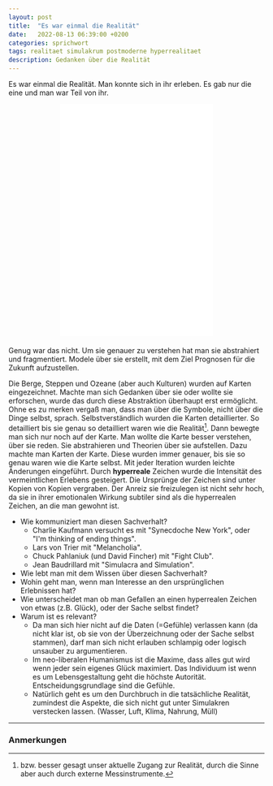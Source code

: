 ```yaml
---
layout: post
title:  "Es war einmal die Realität"
date:   2022-08-13 06:39:00 +0200
categories: sprichwort
tags: realitaet simulakrum postmoderne hyperrealitaet
description: Gedanken über die Realität
---
```


Es war einmal die Realität. Man konnte sich in ihr erleben. Es gab nur die eine und man war Teil von ihr.


<figure>
  <img class="marginauto" src='/assets/images/es-war-einmal-die-realitaet.png' width="300" style="background:none ; border:none; box-shadow:none"/>
  <figcaption>
</figcaption>
</figure> 

<style>
.marginauto {
    margin: 10px auto 20px;
    display: block;
}
figcaption {
  text-align: center;
}
</style>



Genug war das nicht. Um sie genauer zu verstehen hat man sie abstrahiert und fragmentiert. Modele über sie erstellt, mit dem Ziel Prognosen für die Zukunft aufzustellen.

Die Berge, Steppen und Ozeane (aber auch Kulturen) wurden auf Karten eingezeichnet. Machte man sich Gedanken über sie oder wollte sie erforschen, wurde das durch diese Abstraktion überhaupt erst ermöglicht. Ohne es zu merken vergaß man, dass man über die Symbole, nicht über die Dinge selbst, sprach. Selbstverständlich wurden die Karten detaillierter. So detailliert bis sie genau so detailliert waren wie die Realität[^1]. Dann bewegte man sich nur noch auf der Karte. Man wollte die Karte besser verstehen, über sie reden. Sie abstrahieren und Theorien über sie aufstellen. Dazu machte man Karten der Karte. Diese wurden immer genauer, bis sie so genau waren wie die Karte selbst. Mit jeder Iteration wurden leichte Änderungen eingeführt. Durch **hyperreale** Zeichen wurde die Intensität des vermeintlichen Erlebens gesteigert. Die Ursprünge der Zeichen sind unter Kopien von Kopien vergraben. Der Anreiz sie freizulegen ist nicht sehr hoch, da sie in ihrer emotionalen Wirkung subtiler sind als die hyperrealen Zeichen, an die man gewohnt ist. 

[^1]: bzw. besser gesagt unser aktuelle Zugang zur Realität, durch die Sinne aber auch durch externe Messinstrumente.

- Wie kommuniziert man diesen Sachverhalt?
  - Charlie Kaufmann versucht es mit "Synecdoche New York", oder "I'm thinking of ending things".
  - Lars von Trier mit "Melancholia". 
  - Chuck Pahlaniuk (und David Fincher) mit "Fight Club".
  - Jean Baudrillard mit "Simulacra and Simulation".
- Wie lebt man mit dem Wissen über diesen Sachverhalt? 
- Wohin geht man, wenn man Interesse an den ursprünglichen Erlebnissen hat? 
- Wie unterscheidet man ob man Gefallen an einen hyperrealen Zeichen von etwas (z.B. Glück), oder der Sache selbst findet?
- Warum ist es relevant?
  - Da man sich hier nicht auf die Daten (=Gefühle) verlassen kann (da nicht klar ist, ob sie von der Überzeichnung oder der Sache selbst stammen), darf man sich nicht erlauben schlampig oder logisch unsauber zu argumentieren.
  - Im neo-liberalen Humanismus ist die Maxime, dass alles gut wird wenn jeder sein eigenes Glück maximiert. Das Individuum ist wenn es um Lebensgestaltung geht die höchste Autorität. Entscheidungsgrundlage sind die Gefühle. 
  - Natürlich geht es um den Durchbruch in die tatsächliche Realität, zumindest die Aspekte, die sich nicht gut unter Simulakren verstecken lassen. (Wasser, Luft, Klima, Nahrung, Müll)

------------------------
### Anmerkungen

